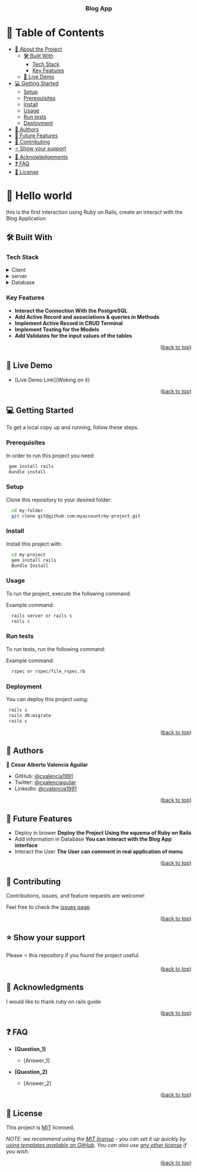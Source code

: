 <a name="readme-top"></a>

<div align="center">

  <br/>

  <h3><b>Blog App</b></h3>

</div>


# 📗 Table of Contents

- [📖 About the Project](#about-project)
  - [🛠 Built With](#built-with)
    - [Tech Stack](#tech-stack)
    - [Key Features](#key-features)
  - [🚀 Live Demo](#live-demo)
- [💻 Getting Started](#getting-started)
  - [Setup](#setup)
  - [Prerequisites](#prerequisites)
  - [Install](#install)
  - [Usage](#usage)
  - [Run tests](#run-tests)
  - [Deployment](#triangular_flag_on_post-deployment)
- [👥 Authors](#authors)
- [🔭 Future Features](#future-features)
- [🤝 Contributing](#contributing)
- [⭐️ Show your support](#support)
- [🙏 Acknowledgements](#acknowledgements)
- [❓ FAQ](#faq)
- [📝 License](#license)


# 📖 Hello world<a name="about-project"></a>

this is the first interaction using Ruby on Rails, create an interact with the Blog Application

## 🛠 Built With <a name="built-with"></a>

### Tech Stack <a name="tech-stack"></a>


<details>
  <summary>Client</summary>
  <ul>
    <li><a href="https://reactjs.org/">Ruby</a></li>
  </ul>
</details>

<details>
<summary>server</summary>
  <ul>
    <li><a href="https://www.postgresql.org/">Ruby on Rails</a></li>
  </ul>
</details>

<details>
<summary>Database</summary>
  <ul>
    <li><a href="https://www.postgresql.org/">PostgreSQL</a></li>
  </ul>
</details>

### Key Features <a name="key-features"></a>

- **Interact the Connection With the PostgreSQL**
- **Add Active Record and associations & queries in Methods**
- **Implement Active Record in CRUD Terminal**
- **Implement Testing for the Models**
- **Add Validates for the input values of the tables**

<p align="right">(<a href="#readme-top">back to top</a>)</p>


## 🚀 Live Demo <a name="live-demo"></a>

- [Live Demo Link](Woking on it)

<p align="right">(<a href="#readme-top">back to top</a>)</p>


## 💻 Getting Started <a name="getting-started"></a>

To get a local copy up and running, follow these steps.

### Prerequisites

In order to run this project you need:


```sh
 gem install rails
 bundle install
```


### Setup

Clone this repository to your desired folder:


```sh
  cd my-folder
  git clone git@github.com:myaccount/my-project.git
```


### Install

Install this project with:

```sh
  cd my-project
  gem install rails
  Bundle Install
```


### Usage

To run the project, execute the following command:


Example command:

```sh
  rails server or rails s
  rails c
```


### Run tests

To run tests, run the following command:


Example command:

```sh
  rspec or rspec/file_rspec.rb
```


### Deployment

You can deploy this project using:

```sh
 rails s
 rails db:migrate
 rails c
```

<p align="right">(<a href="#readme-top">back to top</a>)</p>


## 👥 Authors <a name="authors"></a>


👤 **Cesar Alberto Valencia Aguilar**

- GitHub: [@cvalencia1991](https://github.com/cvalencia1991)
- Twitter: [@cvalenciaguilar](https://twitter.com/cvalenciaguilar)
- LinkedIn: [@cvalencia1991](https://www.linkedin.com/in/cvalenciaguilar/)


<p align="right">(<a href="#readme-top">back to top</a>)</p>


## 🔭 Future Features <a name="future-features"></a>


- Deploy in brower **Deploy the Project Using the squema of Ruby on Rails**
- Add information in Database **You can interact with the Blog App interface**
- Interact the User **The User can comment in real application of menu**

<p align="right">(<a href="#readme-top">back to top</a>)</p>

## 🤝 Contributing <a name="contributing"></a>

Contributions, issues, and feature requests are welcome!

Feel free to check the [issues page](https://github.com/cvalencia1991/BlogApp/issues).

<p align="right">(<a href="#readme-top">back to top</a>)</p>


## ⭐️ Show your support <a name="support"></a>


Please ⭐️ this repository if you found the project useful.

<p align="right">(<a href="#readme-top">back to top</a>)</p>


## 🙏 Acknowledgments <a name="acknowledgements"></a>


I would like to thank ruby on rails guide

<p align="right">(<a href="#readme-top">back to top</a>)</p>


## ❓ FAQ <a name="faq"></a>


- **[Question_1]**

  - [Answer_1]

- **[Question_2]**

  - [Answer_2]

<p align="right">(<a href="#readme-top">back to top</a>)</p>

<!-- LICENSE -->

## 📝 License <a name="license"></a>

This project is [MIT](./LICENSE) licensed.

_NOTE: we recommend using the [MIT license](https://choosealicense.com/licenses/mit/) - you can set it up quickly by [using templates available on GitHub](https://docs.github.com/en/communities/setting-up-your-project-for-healthy-contributions/adding-a-license-to-a-repository). You can also use [any other license](https://choosealicense.com/licenses/) if you wish._

<p align="right">(<a href="#readme-top">back to top</a>)</p>
